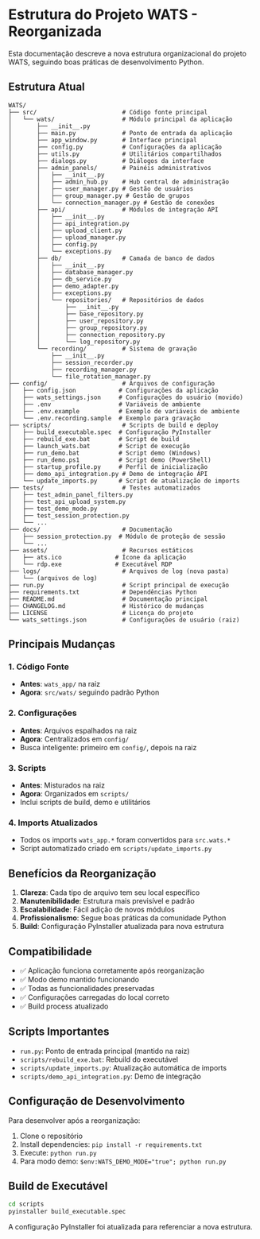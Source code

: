 # Estrutura do Projeto WATS - Reorganizada

Esta documentação descreve a nova estrutura organizacional do projeto WATS, seguindo boas práticas de desenvolvimento Python.

## Estrutura Atual

```
WATS/
├── src/                        # Código fonte principal
│   └── wats/                   # Módulo principal da aplicação
│       ├── __init__.py
│       ├── main.py             # Ponto de entrada da aplicação
│       ├── app_window.py       # Interface principal
│       ├── config.py           # Configurações da aplicação
│       ├── utils.py            # Utilitários compartilhados
│       ├── dialogs.py          # Diálogos da interface
│       ├── admin_panels/       # Painéis administrativos
│       │   ├── __init__.py
│       │   ├── admin_hub.py    # Hub central de administração
│       │   ├── user_manager.py # Gestão de usuários
│       │   ├── group_manager.py # Gestão de grupos
│       │   └── connection_manager.py # Gestão de conexões
│       ├── api/                # Módulos de integração API
│       │   ├── __init__.py
│       │   ├── api_integration.py
│       │   ├── upload_client.py
│       │   ├── upload_manager.py
│       │   ├── config.py
│       │   └── exceptions.py
│       ├── db/                 # Camada de banco de dados
│       │   ├── __init__.py
│       │   ├── database_manager.py
│       │   ├── db_service.py
│       │   ├── demo_adapter.py
│       │   ├── exceptions.py
│       │   └── repositories/   # Repositórios de dados
│       │       ├── __init__.py
│       │       ├── base_repository.py
│       │       ├── user_repository.py
│       │       ├── group_repository.py
│       │       ├── connection_repository.py
│       │       └── log_repository.py
│       └── recording/          # Sistema de gravação
│           ├── __init__.py
│           ├── session_recorder.py
│           ├── recording_manager.py
│           └── file_rotation_manager.py
├── config/                     # Arquivos de configuração
│   ├── config.json            # Configurações da aplicação
│   ├── wats_settings.json     # Configurações do usuário (movido)
│   ├── .env                   # Variáveis de ambiente
│   ├── .env.example           # Exemplo de variáveis de ambiente
│   └── .env.recording.sample  # Exemplo para gravação
├── scripts/                    # Scripts de build e deploy
│   ├── build_executable.spec  # Configuração PyInstaller
│   ├── rebuild_exe.bat        # Script de build
│   ├── launch_wats.bat        # Script de execução
│   ├── run_demo.bat           # Script demo (Windows)
│   ├── run_demo.ps1           # Script demo (PowerShell)
│   ├── startup_profile.py     # Perfil de inicialização
│   ├── demo_api_integration.py # Demo de integração API
│   └── update_imports.py      # Script de atualização de imports
├── tests/                      # Testes automatizados
│   ├── test_admin_panel_filters.py
│   ├── test_api_upload_system.py
│   ├── test_demo_mode.py
│   ├── test_session_protection.py
│   └── ...
├── docs/                       # Documentação
│   ├── session_protection.py  # Módulo de proteção de sessão
│   └── ...
├── assets/                     # Recursos estáticos
│   ├── ats.ico               # Ícone da aplicação
│   └── rdp.exe               # Executável RDP
├── logs/                       # Arquivos de log (nova pasta)
│   └── (arquivos de log)
├── run.py                      # Script principal de execução
├── requirements.txt            # Dependências Python
├── README.md                   # Documentação principal
├── CHANGELOG.md                # Histórico de mudanças
├── LICENSE                     # Licença do projeto
└── wats_settings.json          # Configurações de usuário (raiz)
```

## Principais Mudanças

### 1. Código Fonte

- **Antes**: `wats_app/` na raiz
- **Agora**: `src/wats/` seguindo padrão Python

### 2. Configurações

- **Antes**: Arquivos espalhados na raiz
- **Agora**: Centralizados em `config/`
- Busca inteligente: primeiro em `config/`, depois na raiz

### 3. Scripts

- **Antes**: Misturados na raiz
- **Agora**: Organizados em `scripts/`
- Inclui scripts de build, demo e utilitários

### 4. Imports Atualizados

- Todos os imports `wats_app.*` foram convertidos para `src.wats.*`
- Script automatizado criado em `scripts/update_imports.py`

## Benefícios da Reorganização

1. **Clareza**: Cada tipo de arquivo tem seu local específico
2. **Manutenibilidade**: Estrutura mais previsível e padrão
3. **Escalabilidade**: Fácil adição de novos módulos
4. **Profissionalismo**: Segue boas práticas da comunidade Python
5. **Build**: Configuração PyInstaller atualizada para nova estrutura

## Compatibilidade

- ✅ Aplicação funciona corretamente após reorganização
- ✅ Modo demo mantido funcionando
- ✅ Todas as funcionalidades preservadas
- ✅ Configurações carregadas do local correto
- ✅ Build process atualizado

## Scripts Importantes

- `run.py`: Ponto de entrada principal (mantido na raiz)
- `scripts/rebuild_exe.bat`: Rebuild do executável
- `scripts/update_imports.py`: Atualização automática de imports
- `scripts/demo_api_integration.py`: Demo de integração

## Configuração de Desenvolvimento

Para desenvolver após a reorganização:

1. Clone o repositório
2. Install dependencies: `pip install -r requirements.txt`
3. Execute: `python run.py`
4. Para modo demo: `$env:WATS_DEMO_MODE="true"; python run.py`

## Build de Executável

```bash
cd scripts
pyinstaller build_executable.spec
```

A configuração PyInstaller foi atualizada para referenciar a nova estrutura.
